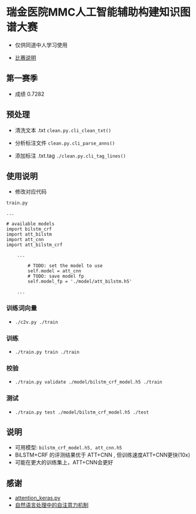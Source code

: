 # 瑞金医院MMC人工智能辅助构建知识图谱大赛
- 仅供同道中人学习使用

- [比赛说明](https://tianchi.aliyun.com/competition/information.htm?spm=5176.100067.5678.2.3cbb24c0PwM849&raceId=231687)

## 第一赛季 
  - 成绩 0.7282

## 预处理
- 清洗文本 .txt `clean.py.cli_clean_txt()`

- 分析标注文件 `clean.py.cli_parse_anns()`

- 添加标注 .txt.tag `./clean.py.cli_tag_lines()`

## 使用说明
- 修改对应代码

```
train.py 

...

# available models
import bilstm_crf
import att_bilstm
import att_cnn
import att_bilstm_crf

    ...

        # TODO: set the model to use
	    self.model = att_cnn
        # TODO: save model fp
        self.model_fp = './model/att_bilstm.h5'

    ...

```

### 训练词向量
- `./c2v.py ./train`

### 训练
- `./train.py train ./train`

### 校验
- `./train.py validate ./model/bilstm_crf_model.h5 ./train`

### 测试
- `./train.py test ./model/bilstm_crf_model.h5 ./test`

## 说明
- 可用模型: `bilstm_crf_model.h5, att_cnn.h5`
- BiLSTM+CRF 的评测结果优于 ATT+CNN , 但训练速度ATT+CNN更快(10x)
- 可能在更大的训练集上，ATT+CNN会更好

## 感谢
- [attention\_keras.py](https://github.com/bojone/attention)
- [自然语言处理中的自注意力机制](https://www.cnblogs.com/robert-dlut/p/8638283.html)
